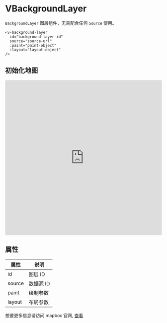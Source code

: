 # VBackgroundLayer

`BackgroundLayer` 图层组件，无需配合任何 `Source` 使用。

```
<v-background-layer
  id="background-layer-id"
  source="source-url"
  :paint="paint-object"
  :layout="layout-object"
/>
```

## 初始化地图

<iframe src="https://codesandbox.io/embed/mapvue-vmap-5d689r?fontsize=14&hidenavigation=1&module=%2Fsrc%2FApp.vue&theme=dark"
     style="width:100%; height:500px; border:0; border-radius: 4px; overflow:hidden;"
     title="mapvue/vmap"
     allow="accelerometer; ambient-light-sensor; camera; encrypted-media; geolocation; gyroscope; hid; microphone; midi; payment; usb; vr; xr-spatial-tracking"
     sandbox="allow-forms allow-modals allow-popups allow-presentation allow-same-origin allow-scripts"
   ></iframe>

## 属性

| 属性   | 说明      |
| ------ | --------- |
| id     | 图层 ID   |
| source | 数据源 ID |
| paint  | 绘制参数  |
| layout | 布局参数  |

想要更多信息请访问 mapbox 官网, [查看](https://docs.mapbox.com/mapbox-gl-js/style-spec/layers/#background)
